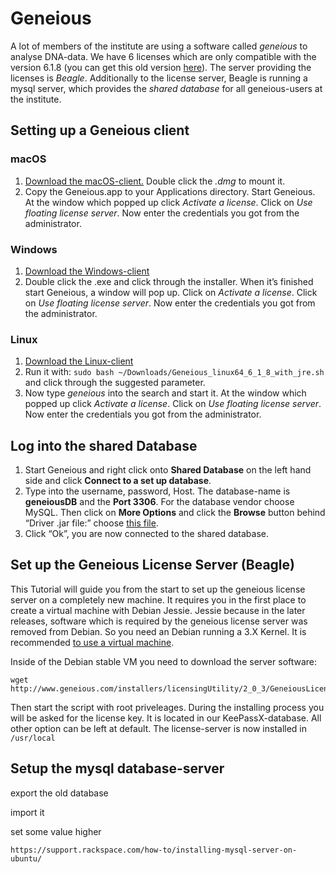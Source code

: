 # Geneious

A lot of members of the institute are using a software called *geneious* to analyse DNA-data. We have 6 licenses which are only compatible with the version 6.1.8 (you can get this old version [here]). The server providing the licenses is *Beagle*. Additionally to the license server, Beagle is running a mysql server, which provides the *shared database* for all geneious-users at the institute.

## Setting up a Geneious client

### macOS

1.  [Download the macOS-client.] Double click the *.dmg* to mount it.
2.  Copy the Geneious.app to your Applications directory. Start Geneious. At the window which popped up click *Activate a license*. Click on *Use floating license server*. Now enter the credentials you got from the administrator.

### Windows

1.  [Download the Windows-client]
2.  Double click the .exe and click through the installer. When it’s finished start Geneious, a window will pop up. Click on *Activate a license*. Click on *Use floating license server*. Now enter the credentials you got from the administrator.

### Linux

1.  [Download the Linux-client]
2.  Run it with: `sudo bash ~/Downloads/Geneious_linux64_6_1_8_with_jre.sh` and click through the suggested parameter.
3.  Now type *geneious* into the search and start it. At the window which popped up click *Activate a license*. Click on *Use floating license server*. Now enter the credentials you got from the administrator.

## Log into the shared Database

1.  Start Geneious and right click onto **Shared Database** on the left hand side and click **Connect to a set up database**.
2.  Type into the username, password, Host. The database-name is **geneiousDB** and the **Port 3306**. For the database vendor choose MySQL. Then click on **More Options** and click the **Browse** button behind “Driver .jar file:” choose [this file].
3.  Click “Ok”, you are now connected to the shared database.

## Set up the Geneious License Server (Beagle)

This Tutorial will guide you from the start to set up the geneious license server on a completely new machine. It requires you in the first place to create a virtual machine with Debian Jessie. Jessie because in the later releases, software which is required by the geneious license server was removed from Debian. So you need an Debian running a 3.X Kernel. It is recommended [to use a virtual machine].

Inside of the Debian stable VM you need to download the server software:
```
wget http://www.geneious.com/installers/licensingUtility/2_0_3/GeneiousLicenseServer_linux64_2_0_3_with_jre.sh/
```

Then start the script with root priveleages. During the installing process you will be asked for the license key. It is located in our KeePassX-database. All other option can be left at default. The license-server is now installed in `/usr/local`

## Setup the mysql database-server

export the old database

import it

set some value higher


`https://support.rackspace.com/how-to/installing-mysql-server-on-ubuntu/`






  [this file]: https://github.com/majuss/ecoevolpara/raw/master/source/appendix/various/geneious/mysql-connector-java-5.1.30-bin.jar
  [here]: http://www.geneious.com/previous-versions/
  [Download the macOS-client.]: https://assets.geneious.com/installers/geneious/release/Geneious_mac64_6_1_8.dmg
  [Download the Windows-client]: https://assets.geneious.com/installers/geneious/release/Geneious_win64_6_1_8_with_jre.exe
  [Download the Linux-client]: https://assets.geneious.com/installers/geneious/release/Geneious_linux64_6_1_8_with_jre.sh
  [server software]: http://www.geneious.com/installers/licensingUtility/2_0_3/GeneiousLicenseServer_linux64_2_0_3_with_jre.sh/
  [to use a virtual machine]: https://majuss.gitbooks.io/ecoevolpara/Documentation/vms.html#stable